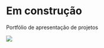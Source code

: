 # Em construção 

Portfólio de apresentação de projetos

<img src="https://user-images.githubusercontent.com/49050906/137535876-d5fbb93c-df82-4b45-9c4a-02fbc4513cc9.png" style="max-width:320px;">

